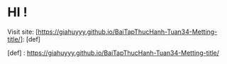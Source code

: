 # HI !
Visit site: [https://giahuyyy.github.io/BaiTapThucHanh-Tuan34-Metting-title/]: [def]

[def] : https://giahuyyy.github.io/BaiTapThucHanh-Tuan34-Metting-title/